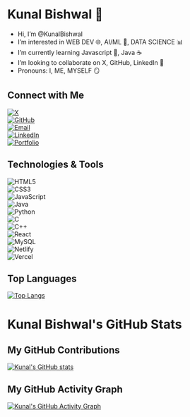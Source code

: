 # Kunal Bishwal 👋

- Hi, I’m @KunalBishwal  
- I’m interested in WEB DEV 🌐, AI/ML 🤖, DATA SCIENCE 📊  
- I’m currently learning Javascript 📜, Java ☕  
- I’m looking to collaborate on X, GitHub, LinkedIn 🤝  
- Pronouns: I, ME, MYSELF 🪞  

## Connect with Me
[![X](https://img.shields.io/badge/-X-1DA1F2?style=for-the-badge&logo=X&logoColor=white)](https://x.com/KunalBishwal18)  
[![GitHub](https://img.shields.io/badge/-GitHub-181717?style=for-the-badge&logo=github&logoColor=white)](https://github.com/KunalBishwal)  
[![Email](https://img.shields.io/badge/-Email-D14836?style=for-the-badge&logo=gmail&logoColor=white)](mailto:kunalbishwal2004@gmail.com)  
[![LinkedIn](https://img.shields.io/badge/-LinkedIn-0A66C2?style=for-the-badge&logo=LinkedIn&logoColor=white)](https://www.linkedin.com/in/kunal-bishwal-6a450525b)  
[![Portfolio](https://img.shields.io/badge/-Portfolio-4D8C2C?style=for-the-badge&logo=appveyor&logoColor=white)](https://my-ideportfolio.netlify.app)

## Technologies & Tools
![HTML5](https://img.shields.io/badge/-HTML5-E34F26?logo=html5&logoColor=fff)  
![CSS3](https://img.shields.io/badge/-CSS3-1572B6?logo=css3&logoColor=fff)  
![JavaScript](https://img.shields.io/badge/-JavaScript-F7DF1E?logo=javascript&logoColor=000)  
![Java](https://img.shields.io/badge/-Java-007396?logo=java&logoColor=fff)  
![Python](https://img.shields.io/badge/-Python-3776AB?logo=python&logoColor=fff)  
![C](https://img.shields.io/badge/-C-A8B9CC?logo=c&logoColor=fff)  
![C++](https://img.shields.io/badge/-C++-00599C?logo=cplusplus&logoColor=fff)  
![React](https://img.shields.io/badge/-React-61DAFB?logo=react&logoColor=000)  
![MySQL](https://img.shields.io/badge/-MySQL-4479A1?logo=mysql&logoColor=fff)  
![Netlify](https://img.shields.io/badge/-Netlify-00C7B7?logo=netlify&logoColor=fff)  
![Vercel](https://img.shields.io/badge/-Vercel-000000?logo=vercel&logoColor=fff)

## Top Languages
[![Top Langs](https://github-readme-stats.vercel.app/api/top-langs/?username=KunalBishwal&layout=compact&theme=dark)](https://github.com/KunalBishwal)

# Kunal Bishwal's GitHub Stats

## My GitHub Contributions
[![Kunal's GitHub stats](https://github-readme-stats.vercel.app/api?username=KunalBishwal&show_icons=true&theme=dark)](https://github.com/KunalBishwal)

## My GitHub Activity Graph
[![Kunal's GitHub Activity Graph](https://activity-graph.herokuapp.com/graph?username=KunalBishwal&theme=react-dark&hide_border=true&area=true)](https://github.com/KunalBishwal)
